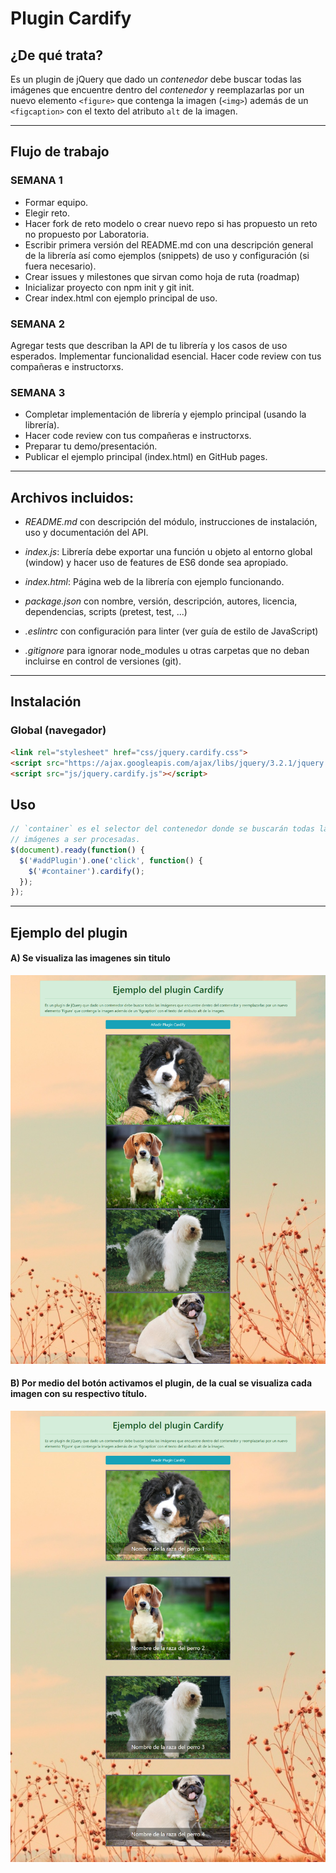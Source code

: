# Plugin Cardify

## ¿De qué trata?

Es un plugin de jQuery que dado un _contenedor_ debe buscar todas las
imágenes que encuentre dentro del _contenedor_ y reemplazarlas por un nuevo
elemento `<figure>` que contenga la imagen (`<img>`) además de un `<figcaption>`
con el texto del atributo `alt` de la imagen.

***

## Flujo de trabajo

### SEMANA 1

* Formar equipo.
* Elegir reto.
* Hacer fork de reto modelo o crear nuevo repo si has propuesto un reto no propuesto por Laboratoria.
* Escribir primera versión del README.md con una descripción general de la librería así como ejemplos (snippets) de uso y configuración (si fuera necesario).
* Crear issues y milestones que sirvan como hoja de ruta (roadmap)
* Inicializar proyecto con npm init y git init.
* Crear index.html con ejemplo principal de uso.

### SEMANA 2

Agregar tests que describan la API de tu librería y los casos de uso esperados.
Implementar funcionalidad esencial.
Hacer code review con tus compañeras e instructorxs.

### SEMANA 3

* Completar implementación de librería y ejemplo principal (usando la librería).
* Hacer code review con tus compañeras e instructorxs.
* Preparar tu demo/presentación.
* Publicar el ejemplo principal (index.html) en GitHub pages.

***
## Archivos incluidos:

* _README.md_ con descripción del módulo, instrucciones de instalación, uso y documentación del API.

* _index.js_: Librería debe exportar una función u objeto al entorno global (window) y hacer uso de features de ES6 donde sea apropiado.

* _index.html_: Página web de la librería con ejemplo funcionando.

* _package.json_ con nombre, versión, descripción, autores, licencia, dependencias, scripts (pretest, test, ...)

* _.eslintrc_ con configuración para linter (ver guía de estilo de JavaScript)

* _.gitignore_ para ignorar node_modules u otras carpetas que no deban incluirse en control de versiones (git).

***

## Instalación

### Global (navegador)

```html
<link rel="stylesheet" href="css/jquery.cardify.css">
<script src="https://ajax.googleapis.com/ajax/libs/jquery/3.2.1/jquery.min.js"></script>
<script src="js/jquery.cardify.js"></script>
```

## Uso

```js
// `container` es el selector del contenedor donde se buscarán todas las
// imágenes a ser procesadas.
$(document).ready(function() {
  $('#addPlugin').one('click', function() {
    $('#container').cardify();
  });
});
```

*** 

## Ejemplo del plugin

#### A) Se visualiza las imagenes sin titulo 

![imagen1](assets/docs/sinPlugin.png)

#### B) Por medio del botón activamos el plugin, de la cual se visualiza cada imagen con su respectivo título.

![imagen2](assets/docs/conPlugin.png)
